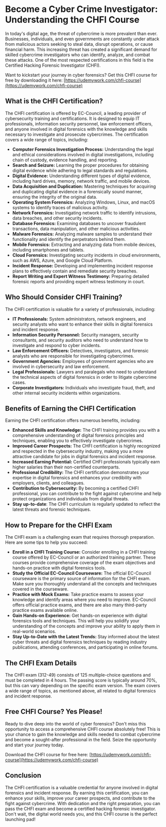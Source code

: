 # Become a Cyber Crime Investigator: Understanding the CHFI Course

In today's digital age, the threat of cybercrime is more prevalent than ever. Businesses, individuals, and even governments are constantly under attack from malicious actors seeking to steal data, disrupt operations, or cause financial harm. This increasing threat has created a significant demand for skilled cybercrime investigators who can identify, analyze, and combat these attacks. One of the most respected certifications in this field is the Certified Hacking Forensic Investigator (CHFI).

Want to kickstart your journey in cyber forensics? Get this CHFI course for free by downloading it here: [https://udemywork.com/chfi-course](https://udemywork.com/chfi-course)

## What is the CHFI Certification?

The CHFI certification is offered by EC-Council, a leading provider of cybersecurity training and certifications. It is designed to equip IT professionals, information security personnel, law enforcement officers, and anyone involved in digital forensics with the knowledge and skills necessary to investigate and prosecute cybercrimes. The certification covers a wide range of topics, including:

*   **Computer Forensics Investigation Process:** Understanding the legal and ethical considerations involved in digital investigations, including chain of custody, evidence handling, and reporting.
*   **Search and Seizure:** Learning the proper procedures for obtaining digital evidence while adhering to legal standards and regulations.
*   **Digital Evidence:** Understanding different types of digital evidence, including hard drives, memory, network traffic, and mobile devices.
*   **Data Acquisition and Duplication:** Mastering techniques for acquiring and duplicating digital evidence in a forensically sound manner, ensuring the integrity of the original data.
*   **Operating System Forensics:** Analyzing Windows, Linux, and macOS systems to identify traces of malicious activity.
*   **Network Forensics:** Investigating network traffic to identify intrusions, data breaches, and other security incidents.
*   **Database Forensics:** Examining databases to uncover fraudulent transactions, data manipulation, and other malicious activities.
*   **Malware Forensics:** Analyzing malware samples to understand their functionality and identify the perpetrators behind them.
*   **Mobile Forensics:** Extracting and analyzing data from mobile devices, including smartphones and tablets.
*   **Cloud Forensics:** Investigating security incidents in cloud environments, such as AWS, Azure, and Google Cloud Platform.
*   **Incident Response:** Developing and implementing incident response plans to effectively contain and remediate security breaches.
*   **Report Writing and Expert Witness Testimony:** Preparing detailed forensic reports and providing expert witness testimony in court.

## Who Should Consider CHFI Training?

The CHFI certification is valuable for a variety of professionals, including:

*   **IT Professionals:** System administrators, network engineers, and security analysts who want to enhance their skills in digital forensics and incident response.
*   **Information Security Personnel:** Security managers, security consultants, and security auditors who need to understand how to investigate and respond to cyber incidents.
*   **Law Enforcement Officers:** Detectives, investigators, and forensic analysts who are responsible for investigating cybercrimes.
*   **Government Agencies:** Employees of government agencies who are involved in cybersecurity and law enforcement.
*   **Legal Professionals:** Lawyers and paralegals who need to understand the technical aspects of digital forensics in order to litigate cybercrime cases.
*   **Corporate Investigators:** Individuals who investigate fraud, theft, and other internal security incidents within organizations.

## Benefits of Earning the CHFI Certification

Earning the CHFI certification offers numerous benefits, including:

*   **Enhanced Skills and Knowledge:** The CHFI training provides you with a comprehensive understanding of digital forensics principles and techniques, enabling you to effectively investigate cybercrimes.
*   **Improved Career Prospects:** The CHFI certification is highly recognized and respected in the cybersecurity industry, making you a more attractive candidate for jobs in digital forensics and incident response.
*   **Increased Earning Potential:** Certified CHFI professionals typically earn higher salaries than their non-certified counterparts.
*   **Professional Credibility:** The CHFI certification demonstrates your expertise in digital forensics and enhances your credibility with employers, clients, and colleagues.
*   **Contribution to Cybersecurity:** By becoming a certified CHFI professional, you can contribute to the fight against cybercrime and help protect organizations and individuals from digital threats.
*   **Stay up-to-date**: The CHFI curriculum is regularly updated to reflect the latest threats and forensic techniques.

## How to Prepare for the CHFI Exam

The CHFI exam is a challenging exam that requires thorough preparation. Here are some tips to help you succeed:

*   **Enroll in a CHFI Training Course:** Consider enrolling in a CHFI training course offered by EC-Council or an authorized training partner. These courses provide comprehensive coverage of the exam objectives and hands-on practice with digital forensics tools.
*   **Study the Official EC-Council Courseware:** The official EC-Council courseware is the primary source of information for the CHFI exam. Make sure you thoroughly understand all the concepts and techniques covered in the courseware.
*   **Practice with Mock Exams:** Take practice exams to assess your knowledge and identify areas where you need to improve. EC-Council offers official practice exams, and there are also many third-party practice exams available online.
*   **Gain Hands-on Experience:** Get hands-on experience with digital forensics tools and techniques. This will help you solidify your understanding of the concepts and improve your ability to apply them in real-world scenarios.
*   **Stay Up-to-Date with the Latest Trends:** Stay informed about the latest cyber threats and digital forensics techniques by reading industry publications, attending conferences, and participating in online forums.

## The CHFI Exam Details

The CHFI exam (312-49) consists of 125 multiple-choice questions and must be completed in 4 hours. The passing score is typically around 70%, but this can vary depending on the specific exam version. The exam covers a wide range of topics, as mentioned above, all related to digital forensics and incident response.

## Free CHFI Course? Yes Please!

Ready to dive deep into the world of cyber forensics? Don't miss this opportunity to access a comprehensive CHFI course absolutely free! This is your chance to gain the knowledge and skills needed to combat cybercrime and become a sought-after professional in the field. Seize the opportunity and start your journey today.

Download the CHFI course for free here: [https://udemywork.com/chfi-course](https://udemywork.com/chfi-course)

## Conclusion

The CHFI certification is a valuable credential for anyone involved in digital forensics and incident response. By earning this certification, you can enhance your skills, improve your career prospects, and contribute to the fight against cybercrime. With dedication and the right preparation, you can pass the CHFI exam and become a certified hacking forensic investigator. Don't wait, the digital world needs you, and this CHFI course is the perfect launching pad!
